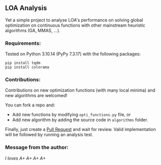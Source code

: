 ## LOA Analysis

Yet a simple project to analyse LOA's performance on solving global optimization on continuous functions with other mainstream heuristic algorithms (GA, MMAS, ...).

### Requirements:

Tested on Python 3.10.14 (PyPy 7.3.17) with the following packages:
```
pip install tqdm
pip install colorama
```

### Contributions:

Contributions on new optimization functions (with many local minima) and new algorithms are welcomed!

You can fork a repo and:
- Add new functions by modifying `opti_functions.py` file, or
- Add new algorithm by adding the source code in `algorithms` folder.

Finally, just create a [Pull Request](https://github.com/GlowCheese/loa-analysis/pulls) and wait for review. Valid implementation will be followed by running an analysis test.

### Message from the author:
_I loves A+ A+ A+ A+_
